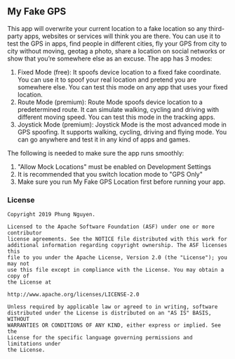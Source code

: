 ## My Fake GPS
This app will overwrite your current location to a fake location so any third-party apps, websites or services will think you are there. You can use it to test the GPS in apps, find people in different cities, fly your GPS from city to city without moving, geotag a photo, share a location on social networks or show that you’re somewhere else as an excuse.
The app has 3 modes:
1. Fixed Mode (free): It spoofs device location to a fixed fake coordinate. You can use it to spoof your real location and pretend you are somewhere else. You can test this mode on any app that uses your fixed location.
2. Route Mode (premium): Route Mode spoofs device location to a predetermined route. It can simulate walking, cycling and driving with different moving speed. You can test this mode in the tracking apps.
3. Joystick Mode (premium): Joystick Mode is the most advanced mode in GPS spoofing. It supports walking, cycling, driving and flying mode. You can go anywhere and test it in any kind of apps and games.

The following is needed to make sure the app runs smoothly:
1. "Allow Mock Locations" must be enabled on Development Settings
2. It is recommended that you switch location mode to "GPS Only"
3. Make sure you run My Fake GPS Location first before running your app.

### License


```
Copyright 2019 Phung Nguyen.

Licensed to the Apache Software Foundation (ASF) under one or more contributor
license agreements. See the NOTICE file distributed with this work for
additional information regarding copyright ownership. The ASF licenses this
file to you under the Apache License, Version 2.0 (the "License"); you may not
use this file except in compliance with the License. You may obtain a copy of
the License at

http://www.apache.org/licenses/LICENSE-2.0

Unless required by applicable law or agreed to in writing, software
distributed under the License is distributed on an "AS IS" BASIS, WITHOUT
WARRANTIES OR CONDITIONS OF ANY KIND, either express or implied. See the
License for the specific language governing permissions and limitations under
the License.
```
